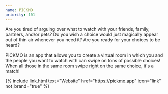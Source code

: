 ```yaml
---
name: PICKMO
priority: 101
---
```


Are you tired of arguing over what to watch with your friends, family, partners, and/or pets? Do you wish a choice would just magically appear out of thin air whenever you need it? Are you ready for your choices to be heard?

PICKMO is an app that allows you to create a virtual room in which you and the people you want to watch with can swipe on tons of possible choices! When all those in the same room swipe right on the same choice, it's a match!

{% include link.html text="Website" href="https://pickmo.app" icon="link" not_brand="true" %}

